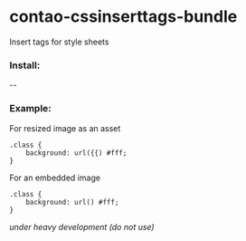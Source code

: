 # contao-cssinserttags-bundle
Insert tags for style sheets

### Install:


--
### Example:
For resized image as an asset
```
.class {
    background: url({{) #fff;
}
```

For an embedded image
```
.class {
    background: url() #fff;
}
```

*under heavy development (do not use)* 
